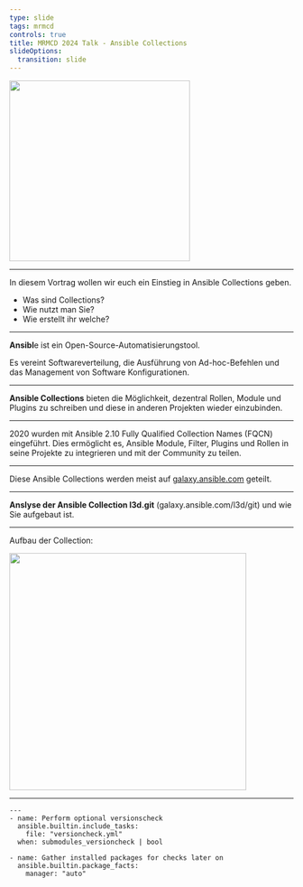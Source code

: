 ```yaml
---
type: slide
tags: mrmcd
controls: true
title: MRMCD 2024 Talk - Ansible Collections
slideOptions:
  transition: slide
---
```


<img width="320x" style="border: none; background: rgba(0,0,0,0)" src="https://md.entropia.de/uploads/41128c4c-029d-49d6-b821-bc8ef1b3dce0.svg" />


---

In diesem Vortrag wollen wir euch ein Einstieg in Ansible Collections geben.
+ Was sind Collections?
+ Wie nutzt man Sie?
+ Wie erstellt ihr welche?

---

**Ansibl**e ist ein Open-Source-Automatisierungstool.

Es vereint Softwareverteilung, die Ausführung von Ad-hoc-Befehlen und das Management von Software Konfigurationen.

----

**Ansible Collections** bieten die Möglichkeit, dezentral Rollen, Module und Plugins zu schreiben und diese in anderen Projekten wieder einzubinden.

----

2020 wurden mit Ansible 2.10 Fully Qualified Collection Names (FQCN) eingeführt.
Dies ermöglicht es, Ansible Module, Filter, Plugins und Rollen in seine Projekte zu integrieren und mit der Community zu teilen.

----

Diese Ansible Collections werden meist auf [galaxy.ansible.com](https://galaxy.ansible.com) geteilt.

---

**Anslyse der Ansible Collection
l3d.git** (galaxy.ansible.com/l3d/git)
und wie Sie aufgebaut ist.

---

Aufbau der Collection: 


<img width="420x" style="border: none; background: rgba(0,0,0,0); fill: white;" src="https://md.entropia.de/uploads/d3708399-b617-4405-9d6a-d4abe9fbd1b8.svg" />


----

```yml=1
---
- name: Perform optional versionscheck
  ansible.builtin.include_tasks:
    file: "versioncheck.yml"
  when: submodules_versioncheck | bool

- name: Gather installed packages for checks later on
  ansible.builtin.package_facts:
    manager: "auto"
    
```